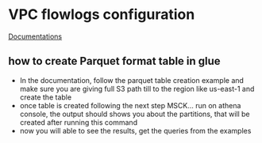 # VPC flowlogs configuration

[Documentations](https://docs.aws.amazon.com/athena/latest/ug/vpc-flow-logs.html)

## how to create Parquet format table in glue

- In the documentation, follow the parquet table creation example and make sure you are giving full S3 path till to the region like us-east-1 and create the table
- once table is created following the next step MSCK... run on athena console, the output should shows you about the partitions, that will be created after running this command
- now you will able to see the results, get the queries from the examples
